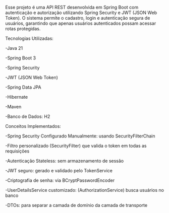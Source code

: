 Esse projeto é uma API REST desenvolvida em Spring Boot com autenticação e autorização utilizando Spring Security e JWT (JSON Web Token).
O sistema permite o cadastro, login e autenticação segura de usuários, garantindo que apenas usuários autenticados possam acessar rotas protegidas. 


Tecnologias Utilizadas:

-Java 21

-Spring Boot 3

-Spring Security

-JWT (JSON Web Token)

-Spring Data JPA

-Hibernate

-Maven

-Banco de Dados: H2


Conceitos Implementados:

-Spring Security Configurado Manualmente: usando SecurityFilterChain

-Filtro personalizado (SecurityFilter) que valida o token em todas as requisições

-Autenticação Stateless: sem armazenamento de sessão

-JWT seguro: gerado e validado pelo TokenService

-Criptografia de senha: via BCryptPasswordEncoder

-UserDetailsService customizado: (AuthorizationService) busca usuários no banco

-DTOs: para separar a camada de domínio da camada de transporte


